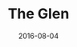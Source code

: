 ---
title:		"The Glen"
type:		"photos"
mediatype:		"upload"
location:		"Kerry, Ireland"
date:		"2016-08-04"
album:		"abandoned"
filename:		"the-glen-shop.md"
series:		"kerry"
cl_public_id:		"abandoned/the-glen-shop"
cl_version:		1497000075
format:		"jpg"
bytes:		2461626
width:		3264
height:		2448
colours:
- "#CFD5E0"
- "#B9C3CA"
- "#79726A"
- "#E5E5DC"
- "#8D979D"
- "#3A4024"
- "#7C7D70"
- "#434338"
- "#556430"
- "#3A3624"
- "#DBD6CC"
- "#738276"
- "#626836"
- "#7C6F4D"
- "#8E959E"
exposure_mode:		"Auto"
program:		"Program AE"
aperture:		"2.2"
focal_length:		"4.1 mm"
iso:		"32"
shutter_speed:		"1/2160"
metering:		"Multi-segment"
flash:		"Off, Did not fire"
white_balance:		"Auto"
colour_temp:		"No colour temperature"
has_crop:		"No"
orientation:		"Horizontal (normal)"
camera_model:		"iPhone 5s"
lens_info:		"4.12mm f/2.2"
artist:		"No artist info"
x_resolution:		"72"
y_resolution:		"72"
---